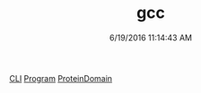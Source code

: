 ﻿---
title: gcc
date: 6/19/2016 11:14:43 AM
---

[CLI](T-gcc.CLI.html)
[Program](T-gcc.Program.html)
[ProteinDomain](T-gcc.ProteinDomain.html)
